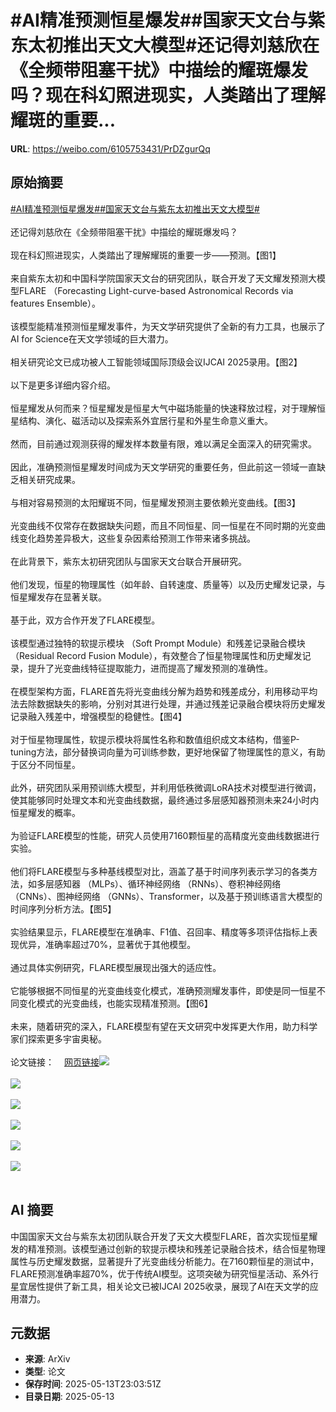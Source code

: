 # #AI精准预测恒星爆发##国家天文台与紫东太初推出天文大模型#还记得刘慈欣在《全频带阻塞干扰》中描绘的耀斑爆发吗？现在科幻照进现实，人类踏出了理解耀斑的重要...

**URL**: https://weibo.com/6105753431/PrDZgurQq

## 原始摘要

<a href="https://m.weibo.cn/search?containerid=231522type%3D1%26t%3D10%26q%3D%23AI%E7%B2%BE%E5%87%86%E9%A2%84%E6%B5%8B%E6%81%92%E6%98%9F%E7%88%86%E5%8F%91%23&amp;extparam=%23AI%E7%B2%BE%E5%87%86%E9%A2%84%E6%B5%8B%E6%81%92%E6%98%9F%E7%88%86%E5%8F%91%23" data-hide=""><span class="surl-text">#AI精准预测恒星爆发#</span></a><a href="https://m.weibo.cn/search?containerid=231522type%3D1%26t%3D10%26q%3D%23%E5%9B%BD%E5%AE%B6%E5%A4%A9%E6%96%87%E5%8F%B0%E4%B8%8E%E7%B4%AB%E4%B8%9C%E5%A4%AA%E5%88%9D%E6%8E%A8%E5%87%BA%E5%A4%A9%E6%96%87%E5%A4%A7%E6%A8%A1%E5%9E%8B%23&amp;extparam=%23%E5%9B%BD%E5%AE%B6%E5%A4%A9%E6%96%87%E5%8F%B0%E4%B8%8E%E7%B4%AB%E4%B8%9C%E5%A4%AA%E5%88%9D%E6%8E%A8%E5%87%BA%E5%A4%A9%E6%96%87%E5%A4%A7%E6%A8%A1%E5%9E%8B%23" data-hide=""><span class="surl-text">#国家天文台与紫东太初推出天文大模型#</span></a><br><br>还记得刘慈欣在《全频带阻塞干扰》中描绘的耀斑爆发吗？<br><br>现在科幻照进现实，人类踏出了理解耀斑的重要一步——预测。【图1】  <br><br>来自紫东太初和中国科学院国家天文台的研究团队，联合开发了天文耀发预测大模型FLARE （Forecasting Light-curve-based Astronomical Records via features Ensemble）。<br><br>该模型能精准预测恒星耀发事件，为天文学研究提供了全新的有力工具，也展示了AI for Science在天文学领域的巨大潜力。<br><br>相关研究论文已成功被人工智能领域国际顶级会议IJCAI 2025录用。【图2】<br><br>以下是更多详细内容介绍。<br><br>恒星耀发从何而来？恒星耀发是恒星大气中磁场能量的快速释放过程，对于理解恒星结构、演化、磁活动以及探索系外宜居行星和外星生命意义重大。<br><br>然而，目前通过观测获得的耀发样本数量有限，难以满足全面深入的研究需求。<br><br>因此，准确预测恒星耀发时间成为天文学研究的重要任务，但此前这一领域一直缺乏相关研究成果。<br><br>与相对容易预测的太阳耀斑不同，恒星耀发预测主要依赖光变曲线。【图3】  <br><br>光变曲线不仅常存在数据缺失问题，而且不同恒星、同一恒星在不同时期的光变曲线变化趋势差异极大，这些复杂因素给预测工作带来诸多挑战。<br><br>在此背景下，紫东太初研究团队与国家天文台联合开展研究。<br><br>他们发现，恒星的物理属性（如年龄、自转速度、质量等）以及历史耀发记录，与恒星耀发存在显著关联。<br><br>基于此，双方合作开发了FLARE模型。<br><br>该模型通过独特的软提示模块 （Soft Prompt Module）和残差记录融合模块 （Residual Record Fusion Module），有效整合了恒星物理属性和历史耀发记录，提升了光变曲线特征提取能力，进而提高了耀发预测的准确性。<br><br>在模型架构方面，FLARE首先将光变曲线分解为趋势和残差成分，利用移动平均法去除数据缺失的影响，分别对其进行处理，并通过残差记录融合模块将历史耀发记录融入残差中，增强模型的稳健性。【图4】  <br><br>对于恒星物理属性，软提示模块将属性名称和数值组织成文本结构，借鉴P-tuning方法，部分替换词向量为可训练参数，更好地保留了物理属性的意义，有助于区分不同恒星。<br><br>此外，研究团队采用预训练大模型，并利用低秩微调LoRA技术对模型进行微调，使其能够同时处理文本和光变曲线数据，最终通过多层感知器预测未来24小时内恒星耀发的概率。<br><br>为验证FLARE模型的性能，研究人员使用7160颗恒星的高精度光变曲线数据进行实验。<br><br>他们将FLARE模型与多种基线模型对比，涵盖了基于时间序列表示学习的各类方法，如多层感知器 （MLPs）、循环神经网络 （RNNs）、卷积神经网络 （CNNs）、图神经网络 （GNNs）、Transformer，以及基于预训练语言大模型的时间序列分析方法。【图5】  <br><br>实验结果显示，FLARE模型在准确率、F1值、召回率、精度等多项评估指标上表现优异，准确率超过70%，显著优于其他模型。<br><br>通过具体实例研究，FLARE模型展现出强大的适应性。<br><br>它能够根据不同恒星的光变曲线变化模式，准确预测耀发事件，即使是同一恒星不同变化模式的光变曲线，也能实现精准预测。【图6】  <br><br>未来，随着研究的深入，FLARE模型有望在天文研究中发挥更大作用，助力科学家们探索更多宇宙奥秘。<br><br>论文链接：<a href="https://weibo.cn/sinaurl?u=https%3A%2F%2Farxiv.org%2Fabs%2F2502.18218" data-hide=""><span class="url-icon"><img style="width: 1rem;height: 1rem" src="https://h5.sinaimg.cn/upload/2015/09/25/3/timeline_card_small_web_default.png" referrerpolicy="no-referrer"></span><span class="surl-text">网页链接</span></a><img style="" src="https://tvax2.sinaimg.cn/large/006Fd7o3gy1i1dycrbaxfj30zk0eudvy.jpg" referrerpolicy="no-referrer"><br><br><img style="" src="https://tvax3.sinaimg.cn/large/006Fd7o3gy1i1dycq06t3j30zk095aih.jpg" referrerpolicy="no-referrer"><br><br><img style="" src="https://tvax4.sinaimg.cn/large/006Fd7o3gy1i1dycrkjkaj30wl0k0tg1.jpg" referrerpolicy="no-referrer"><br><br><img style="" src="https://tvax4.sinaimg.cn/large/006Fd7o3gy1i1dycrf0l4j30zk0fh185.jpg" referrerpolicy="no-referrer"><br><br><img style="" src="https://tvax1.sinaimg.cn/large/006Fd7o3gy1i1dycqqa5tj30zk0g9e34.jpg" referrerpolicy="no-referrer"><br><br><img style="" src="https://tvax1.sinaimg.cn/large/006Fd7o3gy1i1dycrns2xj30vx0k0wor.jpg" referrerpolicy="no-referrer"><br><br>

## AI 摘要

中国国家天文台与紫东太初团队联合开发了天文大模型FLARE，首次实现恒星耀发的精准预测。该模型通过创新的软提示模块和残差记录融合技术，结合恒星物理属性与历史耀发数据，显著提升了光变曲线分析能力。在7160颗恒星的测试中，FLARE预测准确率超70%，优于传统AI模型。这项突破为研究恒星活动、系外行星宜居性提供了新工具，相关论文已被IJCAI 2025收录，展现了AI在天文学的应用潜力。

## 元数据

- **来源**: ArXiv
- **类型**: 论文
- **保存时间**: 2025-05-13T23:03:51Z
- **目录日期**: 2025-05-13
